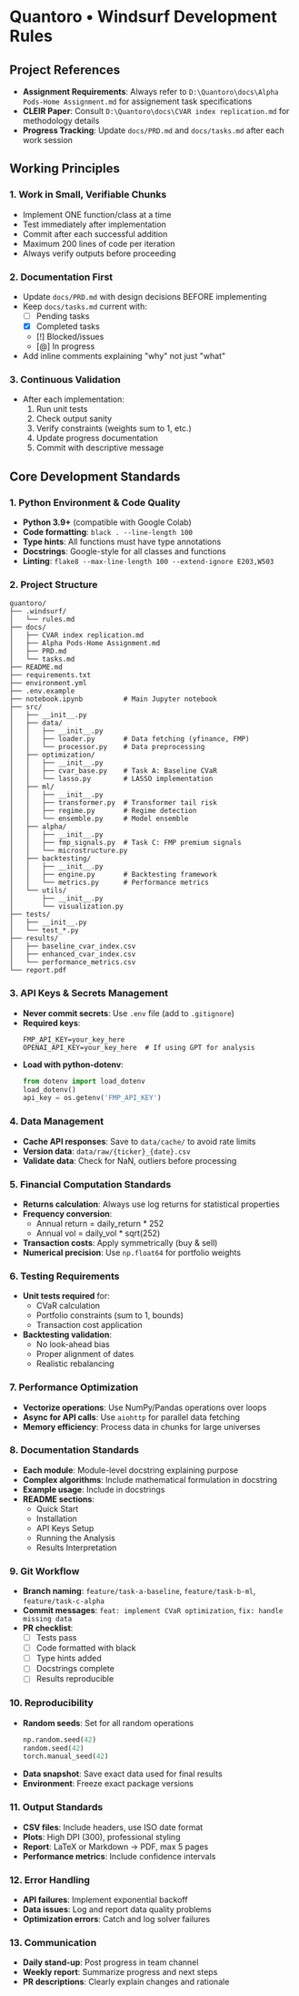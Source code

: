 
# Quantoro • Windsurf Development Rules

## Project References
- **Assignment Requirements**: Always refer to `D:\Quantoro\docs\Alpha Pods-Home Assignment.md` for assignement task specifications
- **CLEIR Paper**: Consult `D:\Quantoro\docs\CVAR index replication.md` for methodology details
- **Progress Tracking**: Update `docs/PRD.md` and `docs/tasks.md` after each work session

## Working Principles

### 1. **Work in Small, Verifiable Chunks**
- Implement ONE function/class at a time
- Test immediately after implementation
- Commit after each successful addition
- Maximum 200 lines of code per iteration
- Always verify outputs before proceeding

### 2. **Documentation First**
- Update `docs/PRD.md` with design decisions BEFORE implementing
- Keep `docs/tasks.md` current with:
  - [ ] Pending tasks
  - [x] Completed tasks
  - [!] Blocked/issues
  - [@] In progress
- Add inline comments explaining "why" not just "what"

### 3. **Continuous Validation**
- After each implementation:
  1. Run unit tests
  2. Check output sanity
  3. Verify constraints (weights sum to 1, etc.)
  4. Update progress documentation
  5. Commit with descriptive message

## Core Development Standards

### 1. **Python Environment & Code Quality**
- **Python 3.9+** (compatible with Google Colab)
- **Code formatting**: `black . --line-length 100`
- **Type hints**: All functions must have type annotations
- **Docstrings**: Google-style for all classes and functions
- **Linting**: `flake8 --max-line-length 100 --extend-ignore E203,W503`

### 2. **Project Structure**
```
quantoro/
├── .windsurf/
│   └── rules.md
├── docs/
│   ├── CVAR index replication.md
│   ├── Alpha Pods-Home Assignment.md
│   ├── PRD.md
│   └── tasks.md
├── README.md
├── requirements.txt
├── environment.yml
├── .env.example
├── notebook.ipynb          # Main Jupyter notebook
├── src/
│   ├── __init__.py
│   ├── data/
│   │   ├── __init__.py
│   │   ├── loader.py       # Data fetching (yfinance, FMP)
│   │   └── processor.py    # Data preprocessing
│   ├── optimization/
│   │   ├── __init__.py
│   │   ├── cvar_base.py    # Task A: Baseline CVaR
│   │   └── lasso.py        # LASSO implementation
│   ├── ml/
│   │   ├── __init__.py
│   │   ├── transformer.py  # Transformer tail risk
│   │   ├── regime.py       # Regime detection
│   │   └── ensemble.py     # Model ensemble
│   ├── alpha/
│   │   ├── __init__.py
│   │   ├── fmp_signals.py  # Task C: FMP premium signals
│   │   └── microstructure.py
│   ├── backtesting/
│   │   ├── __init__.py
│   │   ├── engine.py       # Backtesting framework
│   │   └── metrics.py      # Performance metrics
│   └── utils/
│       ├── __init__.py
│       └── visualization.py
├── tests/
│   ├── __init__.py
│   └── test_*.py
├── results/
│   ├── baseline_cvar_index.csv
│   ├── enhanced_cvar_index.csv
│   └── performance_metrics.csv
└── report.pdf
```

### 3. **API Keys & Secrets Management**
- **Never commit secrets**: Use `.env` file (add to `.gitignore`)
- **Required keys**:
  ```
  FMP_API_KEY=your_key_here
  OPENAI_API_KEY=your_key_here  # If using GPT for analysis
  ```
- **Load with python-dotenv**:
  ```python
  from dotenv import load_dotenv
  load_dotenv()
  api_key = os.getenv('FMP_API_KEY')
  ```

### 4. **Data Management**
- **Cache API responses**: Save to `data/cache/` to avoid rate limits
- **Version data**: `data/raw/{ticker}_{date}.csv`
- **Validate data**: Check for NaN, outliers before processing

### 5. **Financial Computation Standards**
- **Returns calculation**: Always use log returns for statistical properties
- **Frequency conversion**: 
  - Annual return = daily_return * 252
  - Annual vol = daily_vol * sqrt(252)
- **Transaction costs**: Apply symmetrically (buy & sell)
- **Numerical precision**: Use `np.float64` for portfolio weights

### 6. **Testing Requirements**
- **Unit tests required** for:
  - CVaR calculation
  - Portfolio constraints (sum to 1, bounds)
  - Transaction cost application
- **Backtesting validation**:
  - No look-ahead bias
  - Proper alignment of dates
  - Realistic rebalancing

### 7. **Performance Optimization**
- **Vectorize operations**: Use NumPy/Pandas operations over loops
- **Async for API calls**: Use `aiohttp` for parallel data fetching
- **Memory efficiency**: Process data in chunks for large universes

### 8. **Documentation Standards**
- **Each module**: Module-level docstring explaining purpose
- **Complex algorithms**: Include mathematical formulation in docstring
- **Example usage**: Include in docstrings
- **README sections**:
  - Quick Start
  - Installation
  - API Keys Setup
  - Running the Analysis
  - Results Interpretation

### 9. **Git Workflow**
- **Branch naming**: `feature/task-a-baseline`, `feature/task-b-ml`, `feature/task-c-alpha`
- **Commit messages**: `feat: implement CVaR optimization`, `fix: handle missing data`
- **PR checklist**:
  - [ ] Tests pass
  - [ ] Code formatted with black
  - [ ] Type hints added
  - [ ] Docstrings complete
  - [ ] Results reproducible

### 10. **Reproducibility**
- **Random seeds**: Set for all random operations
  ```python
  np.random.seed(42)
  random.seed(42)
  torch.manual_seed(42)
  ```
- **Data snapshot**: Save exact data used for final results
- **Environment**: Freeze exact package versions

### 11. **Output Standards**
- **CSV files**: Include headers, use ISO date format
- **Plots**: High DPI (300), professional styling
- **Report**: LaTeX or Markdown → PDF, max 5 pages
- **Performance metrics**: Include confidence intervals

### 12. **Error Handling**
- **API failures**: Implement exponential backoff
- **Data issues**: Log and report data quality problems
- **Optimization errors**: Catch and log solver failures

### 13. **Communication**
- **Daily stand-up**: Post progress in team channel
- **Weekly report**: Summarize progress and next steps
- **PR descriptions**: Clearly explain changes and rationale
